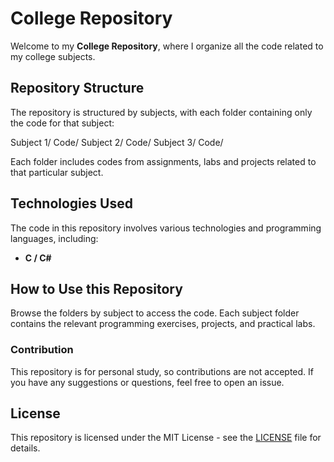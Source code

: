 # College Repository

 Welcome to my **College Repository**, where I organize all the code related to my college subjects.

## Repository Structure

The repository is structured by subjects, with each folder containing only the code for that subject:

Subject 1/ Code/ Subject 2/ Code/ Subject 3/ Code/

Each folder includes codes from assignments, labs and projects related to that particular subject.

## Technologies Used

The code in this repository involves various technologies and programming languages, including:

- **C / C#**

## How to Use this Repository

Browse the folders by subject to access the code. Each subject folder contains the relevant programming exercises, projects, and practical labs.

### Contribution

This repository is for personal study, so contributions are not accepted. If you have any suggestions or questions, feel free to open an issue.

## License

This repository is licensed under the MIT License - see the [LICENSE](./LICENSE) file for details.
